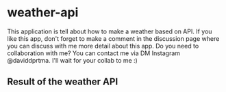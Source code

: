 # weather-api

This application is tell about how to make a weather based on API. If you like this app, don't forget to make a comment in the discussion page where you can discuss with me more detail about this app.
Do you need to collaboration with me? You can contact me via DM Instagram @daviddprtma. I'll wait for your collab to me :) 

## Result of the weather API
